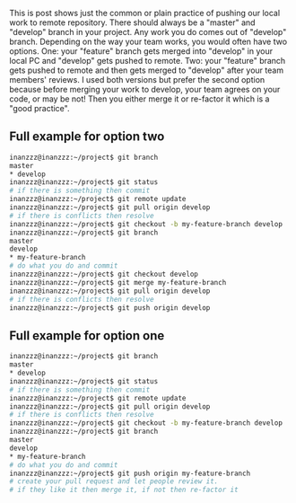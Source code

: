This is post shows just the common or plain practice of pushing our local work to remote repository. There should always be a "master" and "develop" branch in your project. Any work you do comes out of "develop" branch. Depending on the way your team works, you would often have two options. One: your "feature" branch gets merged into "develop" in your local PC and "develop" gets pushed to remote. Two: your "feature" branch gets pushed to remote and then gets merged to "develop" after your team members' reviews. I used both versions but prefer the second option because before merging your work to develop, your team agrees on your code, or may be not! Then you either merge it or re-factor it which is a "good practice".


## Full example for option two

```sh
inanzzz@inanzzz:~/project$ git branch
master
* develop
inanzzz@inanzzz:~/project$ git status
# if there is something then commit
inanzzz@inanzzz:~/project$ git remote update
inanzzz@inanzzz:~/project$ git pull origin develop
# if there is conflicts then resolve
inanzzz@inanzzz:~/project$ git checkout -b my-feature-branch develop
inanzzz@inanzzz:~/project$ git branch
master
develop
* my-feature-branch
# do what you do and commit
inanzzz@inanzzz:~/project$ git checkout develop
inanzzz@inanzzz:~/project$ git merge my-feature-branch
inanzzz@inanzzz:~/project$ git pull origin develop
# if there is conflicts then resolve
inanzzz@inanzzz:~/project$ git push origin develop
```
## Full example for option one

```sh
inanzzz@inanzzz:~/project$ git branch
master
* develop
inanzzz@inanzzz:~/project$ git status
# if there is something then commit
inanzzz@inanzzz:~/project$ git remote update
inanzzz@inanzzz:~/project$ git pull origin develop
# if there is conflicts then resolve
inanzzz@inanzzz:~/project$ git checkout -b my-feature-branch develop
inanzzz@inanzzz:~/project$ git branch
master
develop
* my-feature-branch
# do what you do and commit
inanzzz@inanzzz:~/project$ git push origin my-feature-branch
# create your pull request and let people review it.
# if they like it then merge it, if not then re-factor it

```